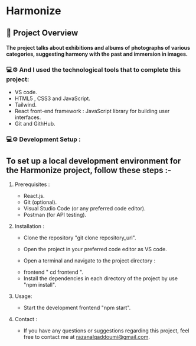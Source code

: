 # Harmonize

## 🚀 Project Overview 

#### The project talks about exhibitions and albums of photographs of various categories, suggesting harmony with the past and immersion in images.


### 💻⚙️ And I used the technological tools that to complete this project:
 
 
 + VS code.
 + HTML5 , CSS3 and JavaScript.
 + Tailwind.
 + React front-end framework : JavaScript library for building user interfaces.
 + Git and GithHub.
 


### 💻⚙️ Development Setup :
## To set up a local development environment for the Harmonize project, follow these steps :-

1. Prerequisites : 

   - React.js.
   - Git (optional).
   - Visual Studio Code (or any preferred code editor).
   - Postman (for API testing).


2. Installation :

   - Clone the repository "git clone repository_url".
   - Open the project in your preferred code editor as VS code.

   - Open a terminal and navigate to the project directory :
   +  frontend " cd frontend ".

   - Install the dependencies in each directory of the project by use "npm install".


3. Usage:

   - Start the development frontend "npm start".


5. Contact :

   - If you have any questions or suggestions regarding this project, feel free to contact me at [razanalqaddoumi@gmail.com](razanalqaddoumi@gmail.com).


